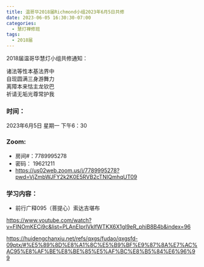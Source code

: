 ```yaml
---
title: 温哥华2018届Richmond小组2023年6月5日共修
date: 2023-06-05 16:30:30-07:00
categories:
  - 慧灯禅修班
tags:
  - 2018届
---
```

2018届温哥华慧灯小组共修通知：

诸法等性本基法界中\
自现圆满三身游舞力\
离障本来怙主龙钦巴\
祈请无垢光尊常护我

### 时间：

2023年6月5日 星期一 下午6：30

### Zoom:

* 房间#：7789995278
* 密码： 19621211
* <https://us02web.zoom.us/j/7789995278?pwd=VjZmbWJFY2k2K0E5RVB2cTNIQmhqUT09>

### 学习内容：

* 前行广释095（菩提心）索达吉堪布

<https://www.youtube.com/watch?v=FINOmKECi9c&list=PLAnEIprIVklfWTKX6X1gI9eR_phiB8B4b&index=96>

<https://huidengchanxiu.net/refs/qxgs/fudao/qxgsfd-09ptx/#%E5%89%8D%E8%A1%8C%E5%B9%BF%E9%87%8A%E7%AC%AC95%E8%AF%BE%E8%BE%85%E5%AF%BC%E8%B5%84%E6%96%99>